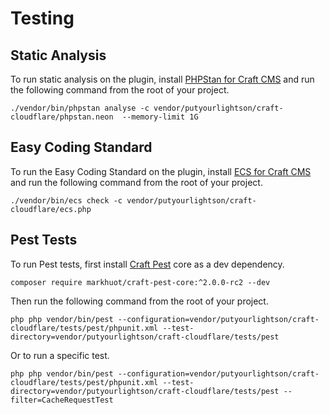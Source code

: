 # Testing

## Static Analysis

To run static analysis on the plugin,
install [PHPStan for Craft CMS](https://github.com/craftcms/phpstan) and run the
following command from the root of your project.

```shell
./vendor/bin/phpstan analyse -c vendor/putyourlightson/craft-cloudflare/phpstan.neon  --memory-limit 1G
```

## Easy Coding Standard

To run the Easy Coding Standard on the plugin,
install [ECS for Craft CMS](https://github.com/craftcms/ecs) and run the
following command from the root of your project.

```shell
./vendor/bin/ecs check -c vendor/putyourlightson/craft-cloudflare/ecs.php
```

## Pest Tests

To run Pest tests, first install [Craft Pest](https://craft-pest.com/) core as a dev dependency.

```shell
composer require markhuot/craft-pest-core:^2.0.0-rc2 --dev
```

Then run the following command from the root of your project.

```shell
php php vendor/bin/pest --configuration=vendor/putyourlightson/craft-cloudflare/tests/pest/phpunit.xml --test-directory=vendor/putyourlightson/craft-cloudflare/tests/pest
```

Or to run a specific test.

```shell
php php vendor/bin/pest --configuration=vendor/putyourlightson/craft-cloudflare/tests/pest/phpunit.xml --test-directory=vendor/putyourlightson/craft-cloudflare/tests/pest --filter=CacheRequestTest
```
